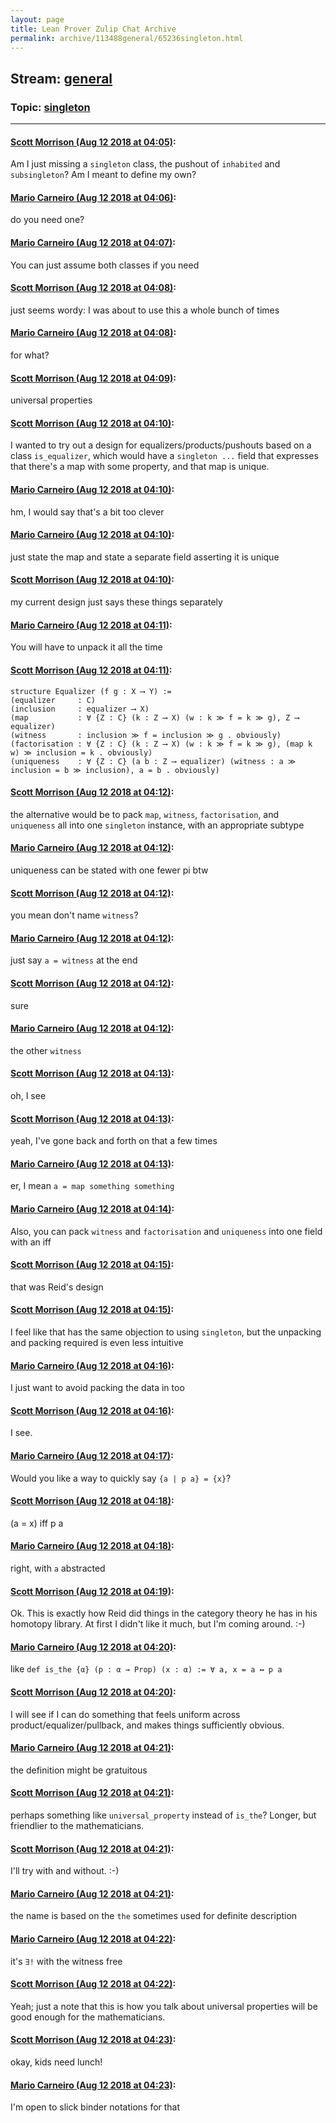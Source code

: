 ```yaml
---
layout: page
title: Lean Prover Zulip Chat Archive 
permalink: archive/113488general/65236singleton.html
---
```


## Stream: [general](index.html)
### Topic: [singleton](65236singleton.html)

---

#### [Scott Morrison (Aug 12 2018 at 04:05)](https://leanprover.zulipchat.com/#narrow/stream/113488-general/topic/singleton/near/131976871):
Am I just missing a `singleton` class, the pushout of `inhabited` and `subsingleton`? Am I meant to define my own?

#### [Mario Carneiro (Aug 12 2018 at 04:06)](https://leanprover.zulipchat.com/#narrow/stream/113488-general/topic/singleton/near/131976914):
do you need one?

#### [Mario Carneiro (Aug 12 2018 at 04:07)](https://leanprover.zulipchat.com/#narrow/stream/113488-general/topic/singleton/near/131976922):
You can just assume both classes if you need

#### [Scott Morrison (Aug 12 2018 at 04:08)](https://leanprover.zulipchat.com/#narrow/stream/113488-general/topic/singleton/near/131976965):
just seems wordy: I was about to use this a whole bunch of times

#### [Mario Carneiro (Aug 12 2018 at 04:08)](https://leanprover.zulipchat.com/#narrow/stream/113488-general/topic/singleton/near/131976966):
for what?

#### [Scott Morrison (Aug 12 2018 at 04:09)](https://leanprover.zulipchat.com/#narrow/stream/113488-general/topic/singleton/near/131976967):
universal properties

#### [Scott Morrison (Aug 12 2018 at 04:10)](https://leanprover.zulipchat.com/#narrow/stream/113488-general/topic/singleton/near/131976975):
I wanted to try out a design for equalizers/products/pushouts based on a class `is_equalizer`, which would have a `singleton ...` field that expresses that there's a map with some property, and that map is unique.

#### [Mario Carneiro (Aug 12 2018 at 04:10)](https://leanprover.zulipchat.com/#narrow/stream/113488-general/topic/singleton/near/131977017):
hm, I would say that's a bit too clever

#### [Mario Carneiro (Aug 12 2018 at 04:10)](https://leanprover.zulipchat.com/#narrow/stream/113488-general/topic/singleton/near/131977020):
just state the map and state a separate field asserting it is unique

#### [Scott Morrison (Aug 12 2018 at 04:10)](https://leanprover.zulipchat.com/#narrow/stream/113488-general/topic/singleton/near/131977021):
my current design just says these things separately

#### [Mario Carneiro (Aug 12 2018 at 04:11)](https://leanprover.zulipchat.com/#narrow/stream/113488-general/topic/singleton/near/131977027):
You will have to unpack it all the time

#### [Scott Morrison (Aug 12 2018 at 04:11)](https://leanprover.zulipchat.com/#narrow/stream/113488-general/topic/singleton/near/131977028):
```
structure Equalizer (f g : X ⟶ Y) :=
(equalizer     : C)
(inclusion     : equalizer ⟶ X)
(map           : ∀ {Z : C} (k : Z ⟶ X) (w : k ≫ f = k ≫ g), Z ⟶ equalizer)
(witness       : inclusion ≫ f = inclusion ≫ g . obviously)
(factorisation : ∀ {Z : C} (k : Z ⟶ X) (w : k ≫ f = k ≫ g), (map k w) ≫ inclusion = k . obviously)
(uniqueness    : ∀ {Z : C} (a b : Z ⟶ equalizer) (witness : a ≫ inclusion = b ≫ inclusion), a = b . obviously)
```

#### [Scott Morrison (Aug 12 2018 at 04:12)](https://leanprover.zulipchat.com/#narrow/stream/113488-general/topic/singleton/near/131977072):
the alternative would be to pack `map`, `witness`, `factorisation`, and `uniqueness` all into one `singleton` instance, with an appropriate subtype

#### [Mario Carneiro (Aug 12 2018 at 04:12)](https://leanprover.zulipchat.com/#narrow/stream/113488-general/topic/singleton/near/131977073):
uniqueness can be stated with one fewer pi btw

#### [Scott Morrison (Aug 12 2018 at 04:12)](https://leanprover.zulipchat.com/#narrow/stream/113488-general/topic/singleton/near/131977075):
you mean don't name `witness`?

#### [Mario Carneiro (Aug 12 2018 at 04:12)](https://leanprover.zulipchat.com/#narrow/stream/113488-general/topic/singleton/near/131977076):
just say `a = witness` at the end

#### [Scott Morrison (Aug 12 2018 at 04:12)](https://leanprover.zulipchat.com/#narrow/stream/113488-general/topic/singleton/near/131977077):
sure

#### [Mario Carneiro (Aug 12 2018 at 04:12)](https://leanprover.zulipchat.com/#narrow/stream/113488-general/topic/singleton/near/131977078):
the other `witness`

#### [Scott Morrison (Aug 12 2018 at 04:13)](https://leanprover.zulipchat.com/#narrow/stream/113488-general/topic/singleton/near/131977083):
oh, I see

#### [Scott Morrison (Aug 12 2018 at 04:13)](https://leanprover.zulipchat.com/#narrow/stream/113488-general/topic/singleton/near/131977084):
yeah, I've gone back and forth on that a few times

#### [Mario Carneiro (Aug 12 2018 at 04:13)](https://leanprover.zulipchat.com/#narrow/stream/113488-general/topic/singleton/near/131977085):
er, I mean `a = map something something`

#### [Mario Carneiro (Aug 12 2018 at 04:14)](https://leanprover.zulipchat.com/#narrow/stream/113488-general/topic/singleton/near/131977125):
Also, you can pack `witness` and `factorisation` and `uniqueness` into one field with an iff

#### [Scott Morrison (Aug 12 2018 at 04:15)](https://leanprover.zulipchat.com/#narrow/stream/113488-general/topic/singleton/near/131977133):
that was Reid's design

#### [Scott Morrison (Aug 12 2018 at 04:15)](https://leanprover.zulipchat.com/#narrow/stream/113488-general/topic/singleton/near/131977136):
I feel like that has the same objection to using `singleton`, but the unpacking and packing required is even less intuitive

#### [Mario Carneiro (Aug 12 2018 at 04:16)](https://leanprover.zulipchat.com/#narrow/stream/113488-general/topic/singleton/near/131977141):
I just want to avoid packing the data in too

#### [Scott Morrison (Aug 12 2018 at 04:16)](https://leanprover.zulipchat.com/#narrow/stream/113488-general/topic/singleton/near/131977181):
I see.

#### [Mario Carneiro (Aug 12 2018 at 04:17)](https://leanprover.zulipchat.com/#narrow/stream/113488-general/topic/singleton/near/131977190):
Would you like a way to quickly say `{a | p a} = {x}`?

#### [Scott Morrison (Aug 12 2018 at 04:18)](https://leanprover.zulipchat.com/#narrow/stream/113488-general/topic/singleton/near/131977238):
(a = x) iff p a

#### [Mario Carneiro (Aug 12 2018 at 04:18)](https://leanprover.zulipchat.com/#narrow/stream/113488-general/topic/singleton/near/131977245):
right, with `a` abstracted

#### [Scott Morrison (Aug 12 2018 at 04:19)](https://leanprover.zulipchat.com/#narrow/stream/113488-general/topic/singleton/near/131977257):
Ok. This is exactly how Reid did things in the category theory he has in his homotopy library. At first I didn't like it much, but I'm coming around. :-)

#### [Mario Carneiro (Aug 12 2018 at 04:20)](https://leanprover.zulipchat.com/#narrow/stream/113488-general/topic/singleton/near/131977315):
like `def is_the {α} (p : α → Prop) (x : α) := ∀ a, x = a ↔ p a`

#### [Scott Morrison (Aug 12 2018 at 04:20)](https://leanprover.zulipchat.com/#narrow/stream/113488-general/topic/singleton/near/131977316):
I will see if I can do something that feels uniform across product/equalizer/pullback, and makes things sufficiently obvious.

#### [Mario Carneiro (Aug 12 2018 at 04:21)](https://leanprover.zulipchat.com/#narrow/stream/113488-general/topic/singleton/near/131977326):
the definition might be gratuitous

#### [Scott Morrison (Aug 12 2018 at 04:21)](https://leanprover.zulipchat.com/#narrow/stream/113488-general/topic/singleton/near/131977330):
perhaps something like `universal_property` instead of `is_the`? Longer, but friendlier to the mathematicians.

#### [Scott Morrison (Aug 12 2018 at 04:21)](https://leanprover.zulipchat.com/#narrow/stream/113488-general/topic/singleton/near/131977332):
I'll try with and without. :-)

#### [Mario Carneiro (Aug 12 2018 at 04:21)](https://leanprover.zulipchat.com/#narrow/stream/113488-general/topic/singleton/near/131977336):
the name is based on the `the` sometimes used for definite description

#### [Mario Carneiro (Aug 12 2018 at 04:22)](https://leanprover.zulipchat.com/#narrow/stream/113488-general/topic/singleton/near/131977379):
it's `∃!` with the witness free

#### [Scott Morrison (Aug 12 2018 at 04:22)](https://leanprover.zulipchat.com/#narrow/stream/113488-general/topic/singleton/near/131977385):
Yeah; just a note that this is how you talk about universal properties will be good enough for the mathematicians.

#### [Scott Morrison (Aug 12 2018 at 04:23)](https://leanprover.zulipchat.com/#narrow/stream/113488-general/topic/singleton/near/131977390):
okay, kids need lunch!

#### [Mario Carneiro (Aug 12 2018 at 04:23)](https://leanprover.zulipchat.com/#narrow/stream/113488-general/topic/singleton/near/131977396):
I'm open to slick binder notations for that


